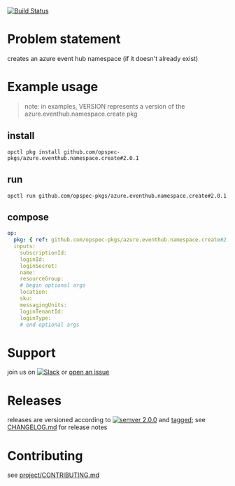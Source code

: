 [![Build Status](https://travis-ci.org/opspec-pkgs/azure.eventhub.namespace.create.svg?branch=master)](https://travis-ci.org/opspec-pkgs/azure.eventhub.namespace.create)

# Problem statement

creates an azure event hub namespace (if it doesn't already exist)

# Example usage

> note: in examples, VERSION represents a version of the
> azure.eventhub.namespace.create pkg

## install

```shell
opctl pkg install github.com/opspec-pkgs/azure.eventhub.namespace.create#2.0.1
```

## run

```
opctl run github.com/opspec-pkgs/azure.eventhub.namespace.create#2.0.1
```

## compose

```yaml
op:
  pkg: { ref: github.com/opspec-pkgs/azure.eventhub.namespace.create#2.0.1 }
  inputs: 
    subscriptionId:
    loginId:
    loginSecret:
    name:
    resourceGroup:
    # begin optional args
    location:
    sku:
    messagingUnits:
    loginTenantId:
    loginType:
    # end optional args
```

# Support

join us on
[![Slack](https://opspec-slackin.herokuapp.com/badge.svg)](https://opspec-slackin.herokuapp.com/)
or
[open an issue](https://github.com/opspec-pkgs/azure.eventhub.namespace.create/issues)

# Releases

releases are versioned according to
[![semver 2.0.0](https://img.shields.io/badge/semver-2.0.0-brightgreen.svg)](http://semver.org/spec/v2.0.0.html)
and [tagged](https://git-scm.com/book/en/v2/Git-Basics-Tagging); see
[CHANGELOG.md](CHANGELOG.md) for release notes

# Contributing

see
[project/CONTRIBUTING.md](https://github.com/opspec-pkgs/project/blob/master/CONTRIBUTING.md)
